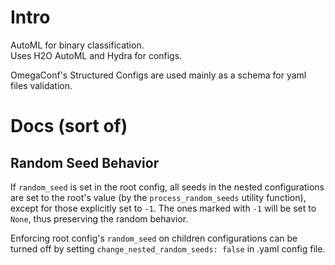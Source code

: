 # Intro
AutoML for binary classification.  
Uses H2O AutoML and Hydra for configs.

OmegaConf's Structured Configs are used mainly as a schema for yaml files validation.


# Docs (sort of)
## Random Seed Behavior
If `random_seed` is set in the root config, all seeds in the nested configurations
are set to the root's value (by the `process_random_seeds` utility function),
except for those explicitly set to `-1`. The ones marked with `-1` will be set 
to `None`, thus preserving the random behavior. 

Enforcing root config's `random_seed` on children configurations can be turned
off by setting `change_nested_random_seeds: false` in .yaml config file.

